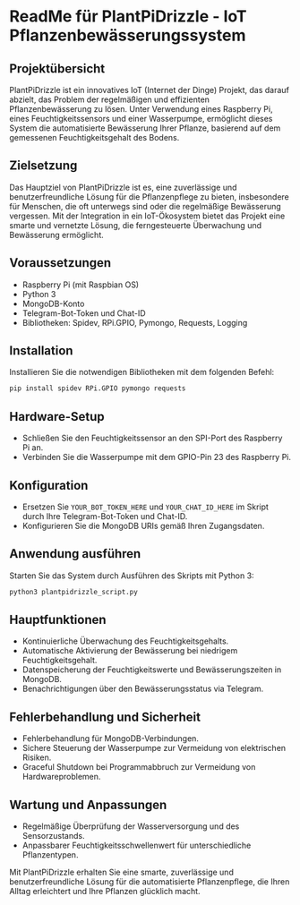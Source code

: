 # ReadMe für PlantPiDrizzle - IoT Pflanzenbewässerungssystem

## Projektübersicht
PlantPiDrizzle ist ein innovatives IoT (Internet der Dinge) Projekt, das darauf abzielt, das Problem der regelmäßigen und effizienten Pflanzenbewässerung zu lösen. Unter Verwendung eines Raspberry Pi, eines Feuchtigkeitssensors und einer Wasserpumpe, ermöglicht dieses System die automatisierte Bewässerung Ihrer Pflanze, basierend auf dem gemessenen Feuchtigkeitsgehalt des Bodens.

## Zielsetzung
Das Hauptziel von PlantPiDrizzle ist es, eine zuverlässige und benutzerfreundliche Lösung für die Pflanzenpflege zu bieten, insbesondere für Menschen, die oft unterwegs sind oder die regelmäßige Bewässerung vergessen. Mit der Integration in ein IoT-Ökosystem bietet das Projekt eine smarte und vernetzte Lösung, die ferngesteuerte Überwachung und Bewässerung ermöglicht.

## Voraussetzungen
- Raspberry Pi (mit Raspbian OS)
- Python 3
- MongoDB-Konto
- Telegram-Bot-Token und Chat-ID
- Bibliotheken: Spidev, RPi.GPIO, Pymongo, Requests, Logging

## Installation
Installieren Sie die notwendigen Bibliotheken mit dem folgenden Befehl:
```bash
pip install spidev RPi.GPIO pymongo requests
```

## Hardware-Setup
- Schließen Sie den Feuchtigkeitssensor an den SPI-Port des Raspberry Pi an.
- Verbinden Sie die Wasserpumpe mit dem GPIO-Pin 23 des Raspberry Pi.

## Konfiguration
- Ersetzen Sie `YOUR_BOT_TOKEN_HERE` und `YOUR_CHAT_ID_HERE` im Skript durch Ihre Telegram-Bot-Token und Chat-ID.
- Konfigurieren Sie die MongoDB URIs gemäß Ihren Zugangsdaten.

## Anwendung ausführen
Starten Sie das System durch Ausführen des Skripts mit Python 3:
```bash
python3 plantpidrizzle_script.py
```

## Hauptfunktionen
- Kontinuierliche Überwachung des Feuchtigkeitsgehalts.
- Automatische Aktivierung der Bewässerung bei niedrigem Feuchtigkeitsgehalt.
- Datenspeicherung der Feuchtigkeitswerte und Bewässerungszeiten in MongoDB.
- Benachrichtigungen über den Bewässerungsstatus via Telegram.

## Fehlerbehandlung und Sicherheit
- Fehlerbehandlung für MongoDB-Verbindungen.
- Sichere Steuerung der Wasserpumpe zur Vermeidung von elektrischen Risiken.
- Graceful Shutdown bei Programmabbruch zur Vermeidung von Hardwareproblemen.

## Wartung und Anpassungen
- Regelmäßige Überprüfung der Wasserversorgung und des Sensorzustands.
- Anpassbarer Feuchtigkeitsschwellenwert für unterschiedliche Pflanzentypen.

Mit PlantPiDrizzle erhalten Sie eine smarte, zuverlässige und benutzerfreundliche Lösung für die automatisierte Pflanzenpflege, die Ihren Alltag erleichtert und Ihre Pflanzen glücklich macht.
